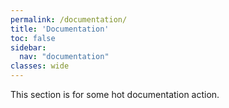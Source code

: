 ```yaml
---
permalink: /documentation/
title: 'Documentation'
toc: false
sidebar:
  nav: "documentation"
classes: wide
---
```


This section is for some hot documentation action.